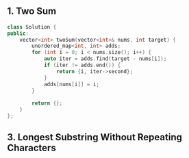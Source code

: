 ## 1. Two Sum

```cpp
class Solution {
public:
    vector<int> twoSum(vector<int>& nums, int target) {
        unordered_map<int, int> adds;
        for (int i = 0; i < nums.size(); i++) {
            auto iter = adds.find(target - nums[i]);
            if (iter != adds.end()) {
                return {i, iter->second};
            }
            adds[nums[i]] = i;
        }
        
        return {};
    }
};
```

## 3. Longest Substring Without Repeating Characters

```cpp

```

